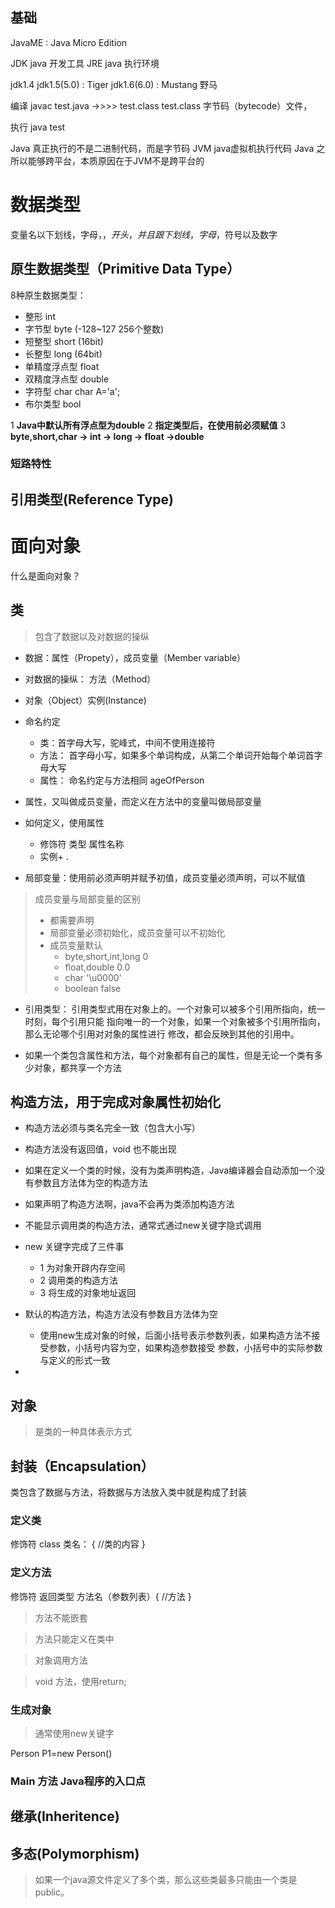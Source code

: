 ## 基础
JavaME : Java Micro Edition

JDK java 开发工具
JRE java 执行环境

jdk1.4
jdk1.5(5.0) : Tiger
jdk1.6(6.0) : Mustang 野马

编译  javac test.java ->>>> test.class
test.class 字节码（bytecode）文件，

执行  java test


Java 真正执行的不是二进制代码，而是字节码
JVM  java虚拟机执行代码
Java 之所以能够跨平台，本质原因在于JVM不是跨平台的

# 数据类型
变量名以下划线，字母，$，开头，并且跟下划线，字母，$符号以及数字

## 原生数据类型（Primitive Data Type）
8种原生数据类型：
- 整形   int 
- 字节型 byte (-128~127 256个整数)
- 短整型 short (16bit)
- 长整型 long (64bit)
- 单精度浮点型 float 
- 双精度浮点型 double
- 字符型 char char A='a';
- 布尔类型 bool
 
1 **Java中默认所有浮点型为double**
2 **指定类型后，在使用前必须赋值**
3 **byte,short,char -> int -> long -> float ->double**


### 短路特性

## 引用类型(Reference Type)

# 面向对象

什么是面向对象？

## 类
   > 包含了数据以及对数据的操纵
- 数据：属性（Propety），成员变量（Member variable）
- 对数据的操纵： 方法（Method）
- 对象（Object）实例(Instance)
- 命名约定
  - 类：首字母大写，驼峰式，中间不使用连接符
  - 方法： 首字母小写，如果多个单词构成，从第二个单词开始每个单词首字母大写
  - 属性： 命名约定与方法相同 ageOfPerson
  
- 属性，又叫做成员变量，而定义在方法中的变量叫做局部变量
- 如何定义，使用属性
  - 修饰符 类型  属性名称
  - 实例+ .
- 局部变量：使用前必须声明并赋予初值，成员变量必须声明，可以不赋值
> 成员变量与局部变量的区别
> - 都需要声明
> - 局部变量必须初始化，成员变量可以不初始化
> - 成员变量默认 
>   - byte,short,int,long 0
>   - float,double  0.0
>   - char  '\u0000'
>   - boolean false
- 引用类型： 引用类型式用在对象上的。一个对象可以被多个引用所指向，统一时刻，每个引用只能
指向唯一的一个对象，如果一个对象被多个引用所指向，那么无论哪个引用对对象的属性进行
修改，都会反映到其他的引用中。

- 如果一个类包含属性和方法，每个对象都有自己的属性，但是无论一个类有多少对象，都共享一个方法

## 构造方法，用于完成对象属性初始化
- 构造方法必须与类名完全一致（包含大小写）
- 构造方法没有返回值，void 也不能出现
- 如果在定义一个类的时候，没有为类声明构造，Java编译器会自动添加一个没有参数且方法体为空的构造方法
- 如果声明了构造方法啊，java不会再为类添加构造方法
- 不能显示调用类的构造方法，通常式通过new关键字隐式调用
- new 关键字完成了三件事
  - 1 为对象开辟内存空间
  - 2 调用类的构造方法
  - 3 将生成的对象地址返回
- 默认的构造方法，构造方法没有参数且方法体为空
  - 使用new生成对象的时候，后面小括号表示参数列表，如果构造方法不接受参数，小括号内容为空，如果构造参数接受
  参数，小括号中的实际参数与定义的形式一致
  
- 







## 对象
   > 是类的一种具体表示方式

## 封装（Encapsulation）
类包含了数据与方法，将数据与方法放入类中就是构成了封装
### 定义类
修饰符 class 类名：
{
   //类的内容
}
### 定义方法
修饰符 返回类型 方法名（参数列表）{
   //方法
}
> 方法不能嵌套

> 方法只能定义在类中

> 对象调用方法

> void 方法，使用return; 

### 生成对象
> 通常使用new关键字

Person P1=new Person()


### Main 方法 Java程序的入口点





## 继承(Inheritence)

## 多态(Polymorphism)




> 如果一个java源文件定义了多个类，那么这些类最多只能由一个类是public。
>










